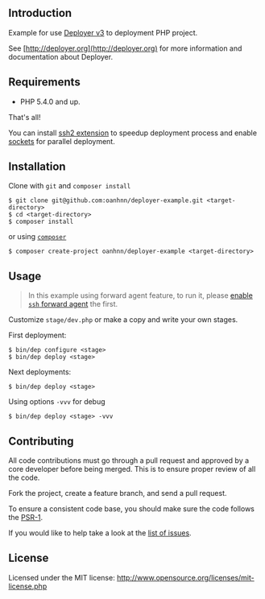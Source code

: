 Introduction
------------
Example for use [Deployer v3](http://deployer.org) to deployment PHP project.

See [http://deployer.org](http://deployer.org) for more information and documentation about Deployer.

Requirements
------------
* PHP 5.4.0 and up.

That's all!

You can install [ssh2 extension](http://php.net/manual/en/book.ssh2.php) to speedup deployment process and enable [sockets](http://php.net/manual/en/book.sockets.php) for parallel deployment.


Installation
------------
Clone with `git` and `composer install`
```shell
$ git clone git@github.com:oanhnn/deployer-example.git <target-directory>
$ cd <target-directory>
$ composer install
```
or using [`composer`](http://getcomposer.org)
```shell
$ composer create-project oanhnn/deployer-example <target-directory>
```

Usage
-------------
> In this example using forward agent feature, to run it, please [enable `ssh` forward agent](https://github.com/oanhnn/deployer-example/blob/master/docs/enable-feature-ssh-forward-agent.md) the first.

Customize `stage/dev.php` or make a copy and write your own stages.

First deployment:  
```shell
$ bin/dep configure <stage>
$ bin/dep deploy <stage>
```

Next deployments:
```shell
$ bin/dep deploy <stage>
```

Using options `-vvv` for debug
```shell
$ bin/dep deploy <stage> -vvv
```

Contributing
------------
All code contributions must go through a pull request and approved by a core developer before being merged.
This is to ensure proper review of all the code.

Fork the project, create a feature branch, and send a pull request.

To ensure a consistent code base, you should make sure the code follows
the [PSR-1](https://github.com/php-fig/fig-standards/blob/master/accepted/PSR-1-basic-coding-standard.md).

If you would like to help take a look at the [list of issues](https://github.com/oanhnn/deployer-example/issues).

License
-------
Licensed under the MIT license: http://www.opensource.org/licenses/mit-license.php
